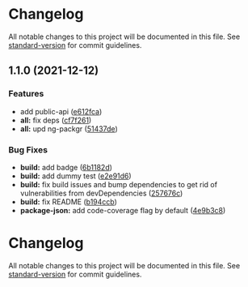 # Changelog

All notable changes to this project will be documented in this file. See [standard-version](https://github.com/conventional-changelog/standard-version) for commit guidelines.

## 1.1.0 (2021-12-12)

### Features

-   add public-api ([e612fca](https://github.com/TinkoffCreditSystems/tui-ngrx-forms-adapter/commit/e612fca79139a5c8e106aa153e4c5db29b051a6f))
-   **all:** fix deps ([cf7f261](https://github.com/TinkoffCreditSystems/tui-ngrx-forms-adapter/commit/cf7f261b2f0133c9870851a832c6b2042ce4ac27))
-   **all:** upd ng-packgr ([51437de](https://github.com/TinkoffCreditSystems/tui-ngrx-forms-adapter/commit/51437de50c17d2931030d21348e8e213d1ced406))

### Bug Fixes

-   **build:** add badge ([6b1182d](https://github.com/TinkoffCreditSystems/tui-ngrx-forms-adapter/commit/6b1182d4de356a303654d542cd61515baa1b41b3))
-   **build:** add dummy test ([e2e91d6](https://github.com/TinkoffCreditSystems/tui-ngrx-forms-adapter/commit/e2e91d687332aa8d8237722645ca6ada1fb6a85e))
-   **build:** fix build issues and bump dependencies to get rid of vulnerabilities from devDependencies ([257676c](https://github.com/TinkoffCreditSystems/tui-ngrx-forms-adapter/commit/257676c68394e2dbce307367fa384d411bea0147))
-   **build:** fix README ([b194ccb](https://github.com/TinkoffCreditSystems/tui-ngrx-forms-adapter/commit/b194ccb72ec77c7aba60b7695163aecbfeae9f95))
-   **package-json:** add code-coverage flag by default ([4e9b3c8](https://github.com/TinkoffCreditSystems/tui-ngrx-forms-adapter/commit/4e9b3c8bdfc3da1b3ff5f81ec14842ae8359eeda))

# Changelog

All notable changes to this project will be documented in this file. See [standard-version](https://github.com/conventional-changelog/standard-version) for commit guidelines.
